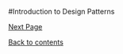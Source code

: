 #Introduction to Design Patterns

<Text here>

[Next Page]()

[Back to contents](https://github.com/Krithika-Balan2290/Concurrency-Design-Patterns/blob/master/Index.md)
